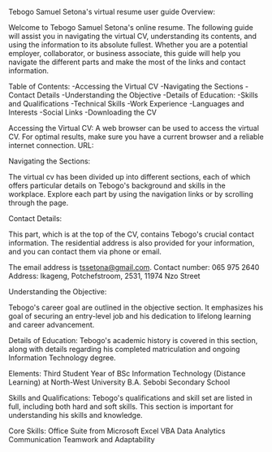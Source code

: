 Tebogo Samuel Setona's virtual resume user guide
Overview:

Welcome to Tebogo Samuel Setona's online resume. The following guide will assist you in navigating the virtual CV, understanding its contents, and using the information to its absolute fullest. Whether you are a potential employer, collaborator, or business associate, this guide will help you navigate the different parts and make the most of the links and contact information.

Table of Contents:
-Accessing the Virtual CV
-Navigating the Sections
-Contact Details
-Understanding the Objective
-Details of Education:
-Skills and Qualifications
-Technical Skills
-Work Experience
-Languages and Interests
-Social Links
-Downloading the CV

Accessing the Virtual CV:
A web browser can be used to access the virtual CV. For optimal results, make sure you have a current browser and a reliable internet connection.
URL:

Navigating the Sections:

The virtual cv has been divided up into different sections, each of which offers particular details on Tebogo's background and skills in the workplace. Explore each part by using the navigation links or by scrolling through the page.

Contact Details:

This part, which is at the top of the CV, contains Tebogo's crucial contact information. The residential address is also provided for your information, and you can contact them via phone or email.

The email address is tssetona@gmail.com.
Contact number: 065 975 2640
Address: Ikageng, Potchefstroom, 2531, 11974 Nzo Street

Understanding the Objective:

Tebogo's career goal are outlined in the objective section. It emphasizes his goal of securing an entry-level job and his dedication to lifelong learning and career advancement.

Details of Education:
Tebogo's academic history is covered in this section, along with details regarding his completed matriculation and ongoing Information Technology degree.

Elements:
Third Student Year of BSc Information Technology (Distance Learning) at North-West University
B.A. Sebobi Secondary School

Skills and Qualifications:
Tebogo's qualifications and skill set are listed in full, including both hard and soft skills. This section is important for understanding his skills and knowledge.

Core Skills:
Office Suite from Microsoft
Excel VBA
Data Analytics
Communication
Teamwork and Adaptability


